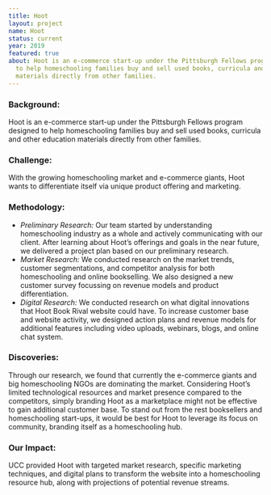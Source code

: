 ```yaml
---
title: Hoot
layout: project
name: Hoot
status: current
year: 2019
featured: true
about: Hoot is an e-commerce start-up under the Pittsburgh Fellows program designed
  to help homeschooling families buy and sell used books, curricula and other education
  materials directly from other families.
---
```


### **Background:**

Hoot is an e-commerce start-up under the Pittsburgh Fellows program designed to help homeschooling families buy and sell used books, curricula and other education materials directly from other families.

### **Challenge:**

With the growing homeschooling market and e-commerce giants, Hoot wants to differentiate itself via unique product offering and marketing.

### **Methodology:**

- 	*Preliminary Research:* Our team started by understanding homeschooling industry as a whole and actively communicating with our client. After learning about Hoot’s offerings and goals in the near future, we delivered a project plan based on our preliminary research.
-	*Market Research:* We conducted research on the market trends, customer segmentations, and competitor analysis for both homeschooling and online bookselling. We also designed a new customer survey focussing on revenue models and product differentiation.
-	*Digital Research:* We conducted research on what digital innovations that Hoot Book Rival website could have. To increase customer base and website activity, we designed action plans and revenue models for additional features including video uploads, webinars, blogs, and online chat system.

### **Discoveries:**

Through our research, we found that currently the e-commerce giants and big homeschooling NGOs are dominating the market. Considering Hoot’s limited technological resources and market presence compared to the competitors, simply branding Hoot as a marketplace might not be effective to gain additional customer base. To stand out from the rest booksellers and homeschooling start-ups, it would be best for Hoot to leverage its focus on community, branding itself as a homeschooling hub.

### **Our Impact:**

 UCC provided Hoot with targeted market research, specific marketing techniques, and digital plans to transform the website into a homeschooling resource hub, along with projections of potential revenue streams.  
